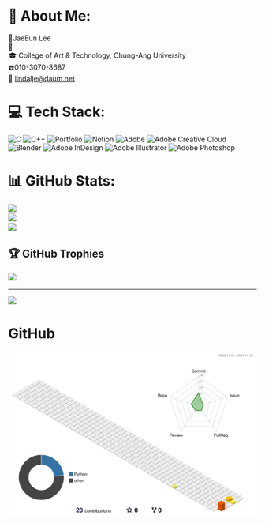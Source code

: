 # 💫 About Me:
📌JaeEun Lee<br>🔽<br>    🎓 College of Art & Technology, Chung-Ang University<br>    ☎️010-3070-8687<br>    📧 lindalje@daum.net


# 💻 Tech Stack:
![C](https://img.shields.io/badge/c-%2300599C.svg?style=for-the-badge&logo=c&logoColor=white) ![C++](https://img.shields.io/badge/c++-%2300599C.svg?style=for-the-badge&logo=c%2B%2B&logoColor=white) ![Portfolio](https://img.shields.io/badge/Portfolio-%23000000.svg?style=for-the-badge&logo=firefox&logoColor=#FF7139) ![Notion](https://img.shields.io/badge/Notion-%23000000.svg?style=for-the-badge&logo=notion&logoColor=white) ![Adobe](https://img.shields.io/badge/adobe-%23FF0000.svg?style=for-the-badge&logo=adobe&logoColor=white) ![Adobe Creative Cloud](https://img.shields.io/badge/Adobe%20Creative%20Cloud-DA1F26.svg?style=for-the-badge&logo=Adobe%20Creative%20Cloud&logoColor=white) ![Blender](https://img.shields.io/badge/blender-%23F5792A.svg?style=for-the-badge&logo=blender&logoColor=white) ![Adobe InDesign](https://img.shields.io/badge/Adobe%20InDesign-49021F?style=for-the-badge&logo=adobeindesign&logoColor=FF3366) ![Adobe Illustrator](https://img.shields.io/badge/python-3670A0?style=for-the-badge&logo=python&logoColor=ffdd54) ![Adobe Photoshop](https://img.shields.io/badge/adobe%20photoshop-%2331A8FF.svg?style=for-the-badge&logo=adobe%20photoshop&logoColor=white)
# 📊 GitHub Stats:
![](https://github-readme-stats.vercel.app/api?username=lindalje&theme=rose&hide_border=false&include_all_commits=true&count_private=true)<br/>
![](https://github-readme-streak-stats.herokuapp.com/?user=lindalje&theme=rose&hide_border=false)<br/>
![](https://github-readme-stats.vercel.app/api/top-langs/?username=lindalje&theme=rose&hide_border=false&include_all_commits=true&count_private=true&layout=compact)

## 🏆 GitHub Trophies
![](https://github-profile-trophy.vercel.app/?username=lindalje&theme=calm_pink&no-frame=false&no-bg=false&margin-w=4)

---
[![](https://visitcount.itsvg.in/api?id=lindalje&icon=7&color=5)](https://visitcount.itsvg.in)

<!-- Proudly created with GPRM ( https://gprm.itsvg.in ) -->

# GitHub
![](./profile-3d-contrib/profile-season-animate.svg)
